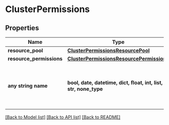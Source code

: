 # ClusterPermissions


## Properties
Name | Type | Description | Notes
------------ | ------------- | ------------- | -------------
**resource_pool** | [**ClusterPermissionsResourcePool**](ClusterPermissionsResourcePool.md) |  | [optional] 
**resource_permissions** | [**ClusterPermissionsResourcePermissions**](ClusterPermissionsResourcePermissions.md) |  | [optional] 
**any string name** | **bool, date, datetime, dict, float, int, list, str, none_type** | any string name can be used but the value must be the correct type | [optional]

[[Back to Model list]](../README.md#documentation-for-models) [[Back to API list]](../README.md#documentation-for-api-endpoints) [[Back to README]](../README.md)



